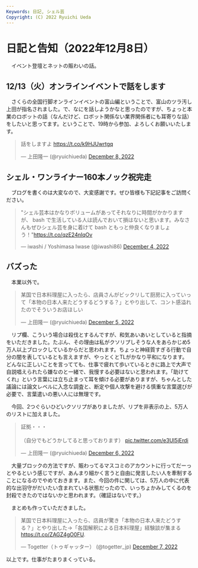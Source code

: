 ```yaml
---
Keywords: 日記, シェル芸
Copyright: (C) 2022 Ryuichi Ueda
---
```


# 日記と告知（2022年12月8日）

　イベント登壇とネットの賑わいの話。

## 12/13（火）オンラインイベントで話をします

　さくらの全国行脚オンラインイベントの富山編ということで、富山のツラ汚し上田が指名されました。で、なにを話しようかなと思ったのですが、ちょっと本業のロボットの話（なんだけど、ロボット関係ない業界関係者にも耳寄りな話）をしたいと思ってます。ということで、19時から参加、よろしくお願いいたします。

<blockquote class="twitter-tweet" data-partner="tweetdeck"><p lang="ja" dir="ltr">話をしますよ <a href="https://t.co/k9HJUwrtgq">https://t.co/k9HJUwrtgq</a></p>&mdash; 上田隆一 (@ryuichiueda) <a href="https://twitter.com/ryuichiueda/status/1600749958168444928?ref_src=twsrc%5Etfw">December 8, 2022</a></blockquote>
<script async src="https://platform.twitter.com/widgets.js" charset="utf-8"></script>

## シェル・ワンライナー160本ノック祝完走

　ブログを書くのは大変なので、大変感謝です。ぜひ皆様も下記記事をご訪問ください。

<blockquote class="twitter-tweet" data-partner="tweetdeck"><p lang="ja" dir="ltr">&quot;シェル芸本はかなりボリュームがあってそれなりに時間がかかりますが、 bash で生活している人は読んでおいて損はないと思います。みなさんもぜひシェル芸を身に着けて bash ともっと仲良くなりましょう！&quot;<a href="https://t.co/qzE24nIqOv">https://t.co/qzE24nIqOv</a></p>&mdash; iwashi / Yoshimasa Iwase (@iwashi86) <a href="https://twitter.com/iwashi86/status/1599213238402834434?ref_src=twsrc%5Etfw">December 4, 2022</a></blockquote>
<script async src="https://platform.twitter.com/widgets.js" charset="utf-8"></script>


## バズった

　本業以外で。

<blockquote class="twitter-tweet" data-partner="tweetdeck"><p lang="ja" dir="ltr">某国で日本料理屋に入ったら、店員さんがビックリして厨房に入っていって「本物の日本人来たどうするどうする？」とやり出して、コント感溢れたのでそういうお店ほしい</p>&mdash; 上田隆一 (@ryuichiueda) <a href="https://twitter.com/ryuichiueda/status/1599687757294886912?ref_src=twsrc%5Etfw">December 5, 2022</a></blockquote>
<script async src="https://platform.twitter.com/widgets.js" charset="utf-8"></script>

　リプ欄、こういう場合は殺伐とするんですが、和気あいあいとしていると指摘をいただきました。たぶん、その理由は私がクソリプしそうな人をあらかじめ5万人以上ブロックしているからだと思われます。ちょっと神経質すぎる行動で自分の闇を表しているとも言えますが、やっとくとTLがかなり平和になります。どんなに正しいことを言ってても、仕事で疲れて歩いているときに路上で大声で自説唱えられたら嫌なのと一緒で、我慢する必要はないと思われます。「助けてくれ」という言葉には立ち止まって耳を傾ける必要がありますが、ちゃんとした議論には論文レベルに入念な調査と、断定や個人攻撃を避ける慎重な言葉選びが必要で、言葉遣いの悪い人には無理です。

　今回、2つぐらいひどいクソリプがありましたが、リプを非表示の上、5万人のリストに加えました。

<blockquote class="twitter-tweet" data-partner="tweetdeck"><p lang="ja" dir="ltr">証拠・・・<br><br>（自分でもどうかしてると思っております） <a href="https://t.co/e3UI5jErdi">pic.twitter.com/e3UI5jErdi</a></p>&mdash; 上田隆一 (@ryuichiueda) <a href="https://twitter.com/ryuichiueda/status/1600079285519544320?ref_src=twsrc%5Etfw">December 6, 2022</a></blockquote>
<script async src="https://platform.twitter.com/widgets.js" charset="utf-8"></script>

　大量ブロックの方法ですが、賑わってるマスコミのアカウントに行ってだーっとやるという感じですが、あんまり細かく言うと自由に発言したい人を牽制することになるのでやめておきます。また、今回の件に関しては、5万人の中に代表的な出羽守がだいたい含まれている状態だったので、いっちょかみしてくるのを封殺できたのではないかと思われます。（確証はないです。）

　まとめも作っていただきました。

<blockquote class="twitter-tweet" data-partner="tweetdeck"><p lang="ja" dir="ltr">某国で日本料理屋に入ったら、店員が驚き「本物の日本人来たどうする？」とやり出した→「各国解釈による日本料理屋」経験談が集まる<a href="https://t.co/ZAGZ4gO0FU">https://t.co/ZAGZ4gO0FU</a>.</p>&mdash; Togetter（トゥギャッター） (@togetter_jp) <a href="https://twitter.com/togetter_jp/status/1600621213981679617?ref_src=twsrc%5Etfw">December 7, 2022</a></blockquote>
<script async src="https://platform.twitter.com/widgets.js" charset="utf-8"></script>


以上です。仕事がたまりまくっている。
